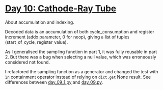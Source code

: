 # [Day 10: Cathode-Ray Tube](https://adventofcode.com/2022/day/10)

About accumulation and indexing.

Decoded data is an accumulation of both cycle_consumption and register increment (addx parameter, 0 for noop), 
giving a list of tuples (start_of_cycle, register_value).

As I generalised the sampling function in part 1, it was fully reusable in part 2. But there was a bug when 
selecting a null value, which was erroneously considered not found.

I refactored the sampling function as a generator and changed the test with `ìn` containment operator instead of
relying on `dict.get` None result. See differences between [day_09_1.py](day_09_1.py) and [day_09.py](day_09.py).
